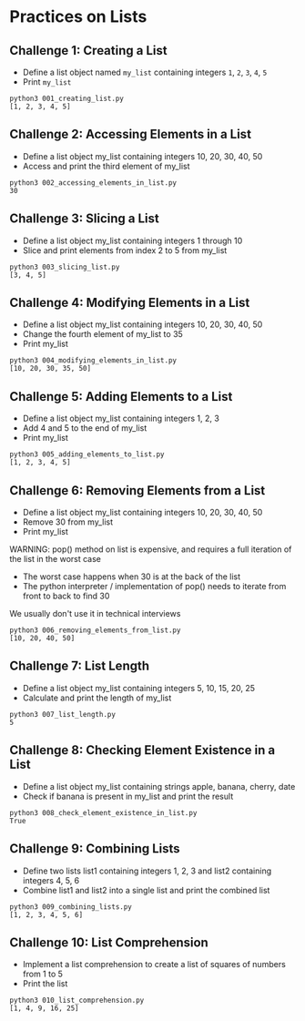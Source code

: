 # Practices on Lists

## Challenge 1: Creating a List
- Define a list object named `my_list` containing integers `1`, `2`, `3`, `4`, `5`
- Print `my_list`

```commandline
python3 001_creating_list.py 
[1, 2, 3, 4, 5]
```

## Challenge 2: Accessing Elements in a List
- Define a list object my_list containing integers 10, 20, 30, 40, 50
- Access and print the third element of my_list

```commandline
python3 002_accessing_elements_in_list.py 
30
```

## Challenge 3: Slicing a List
- Define a list object my_list containing integers 1 through 10
- Slice and print elements from index 2 to 5 from my_list

```commandline
python3 003_slicing_list.py 
[3, 4, 5]
```

## Challenge 4: Modifying Elements in a List
- Define a list object my_list containing integers 10, 20, 30, 40, 50
- Change the fourth element of my_list to 35
- Print my_list

```commandline
python3 004_modifying_elements_in_list.py 
[10, 20, 30, 35, 50]
```

## Challenge 5: Adding Elements to a List
- Define a list object my_list containing integers 1, 2, 3
- Add 4 and 5 to the end of my_list
- Print my_list

```commandline
python3 005_adding_elements_to_list.py 
[1, 2, 3, 4, 5]
```

## Challenge 6: Removing Elements from a List
- Define a list object my_list containing integers 10, 20, 30, 40, 50
- Remove 30 from my_list
- Print my_list

WARNING: pop() method on list is expensive, and requires a full iteration of the list in the worst case
- The worst case happens when 30 is at the back of the list
- The python interpreter / implementation of pop() needs to iterate from front to back to find 30

We usually don't use it in technical interviews

```commandline
python3 006_removing_elements_from_list.py 
[10, 20, 40, 50]
```

## Challenge 7: List Length
- Define a list object my_list containing integers 5, 10, 15, 20, 25
- Calculate and print the length of my_list

```commandline
python3 007_list_length.py 
5
```

## Challenge 8: Checking Element Existence in a List
- Define a list object my_list containing strings apple, banana, cherry, date
- Check if banana is present in my_list and print the result

```commandline
python3 008_check_element_existence_in_list.py 
True
```

## Challenge 9: Combining Lists
- Define two lists list1 containing integers 1, 2, 3 and list2 containing integers 4, 5, 6
- Combine list1 and list2 into a single list and print the combined list

```commandline
python3 009_combining_lists.py 
[1, 2, 3, 4, 5, 6]
```

## Challenge 10: List Comprehension
- Implement a list comprehension to create a list of squares of numbers from 1 to 5
- Print the list

```commandline
python3 010_list_comprehension.py 
[1, 4, 9, 16, 25]
```